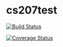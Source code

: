 
# cs207test

[![Build Status](https://travis-ci.org/chuckyouliu/cs207test.svg?branch=master)](https://travis-ci.org/chuckyouliu/cs207test)

[![Coverage Status](https://coveralls.io/repos/github/chuckyouliu/cs207test/badge.svg?branch=master)](https://coveralls.io/github/chuckyouliu/cs207test?branch=master)